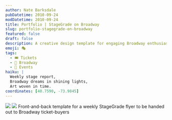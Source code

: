 ```yaml
---
author: Nate Barksdale
pubDatetime: 2010-09-24
modDatetime: 2010-09-24
title: Portfolio | StageGrade on Broadway
slug: portfolio-stagegrade-on-broadway
featured: false
draft: false
description: A creative design template for engaging Broadway enthusiasts—perfect for a weekly StageGrade flyer aimed at ticket buyers.
emoji: 🎭
tags:
  - 🎟️ Tickets
  - 🌟 Broadway
  - 📅 Events
haiku: |
  Weekly stage report,  
  Broadway dreams in shining lights,  
  Art woven in time.
coordinates: [40.7590, -73.9845]
---
```


![](https://www.natebarksdale.com/wp-content/uploads/portfolio/stagegrade_sheet1.jpg) ![](https://www.natebarksdale.com/wp-content/uploads/portfolio/stagegrade_sheet2.jpg) Front-and-back template for a weekly StageGrade flyer to be handed out to Broadway ticket-buyers
